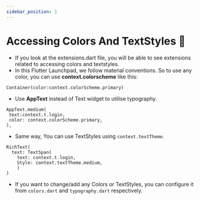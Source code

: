```yaml
---
sidebar_position: 1
--- 
```


# Accessing Colors And TextStyles 🎨

- If you look at the extensions.dart file, you will be able to see extensions related to accessing colors and textstyles.
- In this Flutter Launchpad, we follow material conventions. So to use any color, you can use **context.colorscheme** like this:

```
Container(color:context.colorScheme.primary)
```

- Use **AppText** instead of Text widget to utilise typography.

```
AppText.medium(
 text:context.t.login,
 color: context.colorScheme.primary,
),
```

- Same way, You can use TextStyles using `context.textTheme`.

```
RichText(
  text: TextSpan(
    text: context.t.login,
    Style: context.textTheme.medium,
    )
)
```

- If you want to change/add any Colors or TextStyles, you can configure it from `colors.dart` and `typography.dart` respectively.
